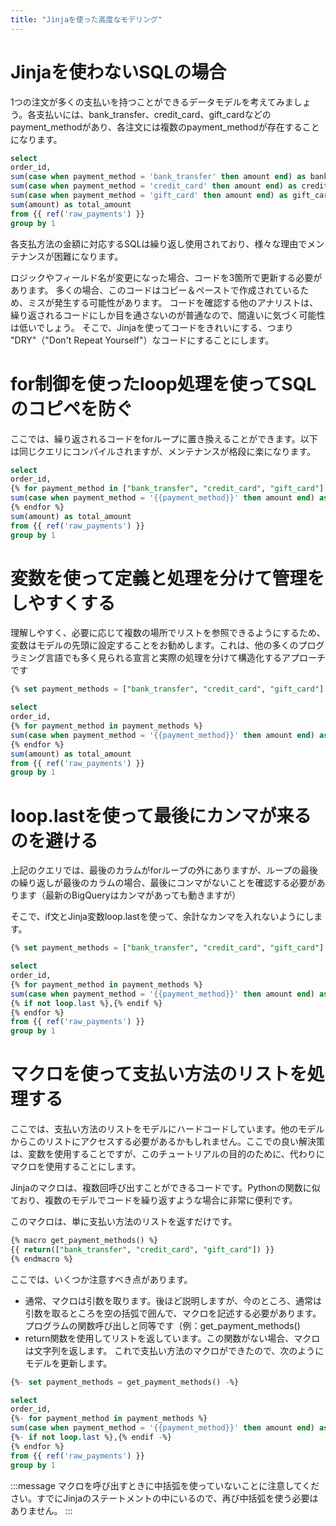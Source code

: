 ```yaml
---
title: "Jinjaを使った高度なモデリング"
---
```

# Jinjaを使わないSQLの場合
1つの注文が多くの支払いを持つことができるデータモデルを考えてみましょう。各支払いには、bank_transfer、credit_card、gift_cardなどのpayment_methodがあり、各注文には複数のpayment_methodが存在することになります。

```sql:models/order_payment_method_amounts.sql
select
order_id,
sum(case when payment_method = 'bank_transfer' then amount end) as bank_transfer_amount,
sum(case when payment_method = 'credit_card' then amount end) as credit_card_amount,
sum(case when payment_method = 'gift_card' then amount end) as gift_card_amount,
sum(amount) as total_amount
from {{ ref('raw_payments') }}
group by 1
```

各支払方法の金額に対応するSQLは繰り返し使用されており、様々な理由でメンテナンスが困難になります。

ロジックやフィールド名が変更になった場合、コードを3箇所で更新する必要があります。
多くの場合、このコードはコピー＆ペーストで作成されているため、ミスが発生する可能性があります。
コードを確認する他のアナリストは、繰り返されるコードにしか目を通さないのが普通なので、間違いに気づく可能性は低いでしょう。
そこで、Jinjaを使ってコードをきれいにする、つまり "DRY"（"Don't Repeat Yourself"）なコードにすることにします。

# for制御を使ったloop処理を使ってSQLのコピペを防ぐ
ここでは、繰り返されるコードをforループに置き換えることができます。以下は同じクエリにコンパイルされますが、メンテナンスが格段に楽になります。

```sql:/models/order_payment_method_amounts.sql
select
order_id,
{% for payment_method in ["bank_transfer", "credit_card", "gift_card"] %}
sum(case when payment_method = '{{payment_method}}' then amount end) as {{payment_method}}_amount,
{% endfor %}
sum(amount) as total_amount
from {{ ref('raw_payments') }}
group by 1
```

# 変数を使って定義と処理を分けて管理をしやすくする
理解しやすく、必要に応じて複数の場所でリストを参照できるようにするため、変数はモデルの先頭に設定することをお勧めします。これは、他の多くのプログラミング言語でも多く見られる宣言と実際の処理を分けて構造化するアプローチです

```sql:/models/order_payment_method_amounts.sql
{% set payment_methods = ["bank_transfer", "credit_card", "gift_card"] %}

select
order_id,
{% for payment_method in payment_methods %}
sum(case when payment_method = '{{payment_method}}' then amount end) as {{payment_method}}_amount,
{% endfor %}
sum(amount) as total_amount
from {{ ref('raw_payments') }}
group by 1
```

# loop.lastを使って最後にカンマが来るのを避ける
上記のクエリでは、最後のカラムがforループの外にありますが、ループの最後の繰り返しが最後のカラムの場合、最後にコンマがないことを確認する必要があります（最新のBigQueryはカンマがあっても動きますが）

そこで、if文とJinja変数loop.lastを使って、余計なカンマを入れないようにします。

```sql:/models/order_payment_method_amounts.sql
{% set payment_methods = ["bank_transfer", "credit_card", "gift_card"] %}

select
order_id,
{% for payment_method in payment_methods %}
sum(case when payment_method = '{{payment_method}}' then amount end) as {{payment_method}}_amount
{% if not loop.last %},{% endif %}
{% endfor %}
from {{ ref('raw_payments') }}
group by 1

```

# マクロを使って支払い方法のリストを処理する
ここでは、支払い方法のリストをモデルにハードコードしています。他のモデルからこのリストにアクセスする必要があるかもしれません。ここでの良い解決策は、変数を使用することですが、このチュートリアルの目的のために、代わりにマクロを使用することにします。

Jinjaのマクロは、複数回呼び出すことができるコードです。Pythonの関数に似ており、複数のモデルでコードを繰り返すような場合に非常に便利です。

このマクロは、単に支払い方法のリストを返すだけです。

```sql:/macros/get_payment_methods.sql
{% macro get_payment_methods() %}
{{ return(["bank_transfer", "credit_card", "gift_card"]) }}
{% endmacro %}
```

ここでは、いくつか注意すべき点があります。

- 通常、マクロは引数を取ります。後ほど説明しますが、今のところ、通常は引数を取るところを空の括弧で囲んで、マクロを記述する必要があります。プログラムの関数呼び出しと同等です（例：get_payment_methods()
- return関数を使用してリストを返しています。この関数がない場合、マクロは文字列を返します。
これで支払い方法のマクロができたので、次のようにモデルを更新します。

```sql:models/order_payment_method_amounts.sql
{%- set payment_methods = get_payment_methods() -%}

select
order_id,
{%- for payment_method in payment_methods %}
sum(case when payment_method = '{{payment_method}}' then amount end) as {{payment_method}}_amount
{%- if not loop.last %},{% endif -%}
{% endfor %}
from {{ ref('raw_payments') }}
group by 1
```

:::message
マクロを呼び出すときに中括弧を使っていないことに注意してください。すでにJinjaのステートメントの中にいるので、再び中括弧を使う必要はありません。
:::